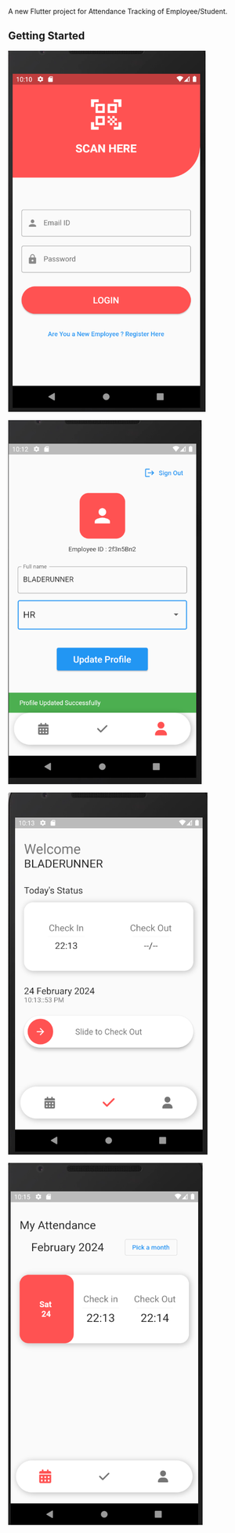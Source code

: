 A new Flutter project for Attendance Tracking of Employee/Student.



## Getting Started

![Login Page](imagess/loginpage.png)

![Profile Page](imagess/profilepage.png)

![Attendance Mark Page](imagess/markattendance.png)

![Attendance History Page](imagess/attenhistory.png)
